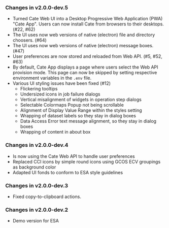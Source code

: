 ### Changes in v2.0.0-dev.5

* Turned Cate Web UI into a Desktop Progressive Web Application (PWA) "Cate App".
  Users can now install Cate from browsers to their desktops. (#22, #62)
* The UI uses now web versions of native (electron) file and directory choosers. (#64)   
* The UI uses now web versions of native (electron) message boxes. (#47)
* User preferences are now stored and reloaded from Web API. (#5, #52, #63)
* By default, Cate App displays a page where users select the Web API provision mode.
  This page can now be skipped by setting respective environment variables in the 
  `.env` file.
* Various UI styling issues have been fixed (#12)
  - Flickering tooltips
  - Undersized icons in job failure dialogs
  - Vertical misalignment of widgets in operation step dialogs
  - Selectable Colormaps Popup not being scrollable
  - Alignment of Display Value Range within the styles setting
  - Wrapping of dataset labels so they stay in dialog boxes
  - Data Access Error text message alignment, so they stay in dialog boxes
  - Wrapping of content in about box

### Changes in v2.0.0-dev.4

* Is now using the Cate Web API to handle user preferences
* Replaced CCI icons by simple round icons using GCOS ECV groupings as background color
* Adapted UI fonds to conform to ESA style guidelines

### Changes in v2.0.0-dev.3

* Fixed copy-to-clipboard actions.

### Changes in v2.0.0-dev.2

* Demo version for ESA
